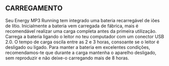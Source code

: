 ﻿## CARREGAMENTO
Seu Energy MP3 Running tem integrado uma bateria recarregável de iões de lítio.
Inicialmente a bateria vem carregada de fábrica, mais é recomendável realizar uma
carga completa antes da primeira utilização. Carrega a bateria ligando o leitor no teu
computador com um conector USB 2.0. O tempo de carga oscila entre as 2 e 3 horas,
consoante se o leitor é desligado ou ligado. Para manter a bateria em excelentes condições,
recomendamos-te que durante a carga mantenha o aparelho desligado, sem reproduzir e
não deixe-o carregando mais de 8 horas.
